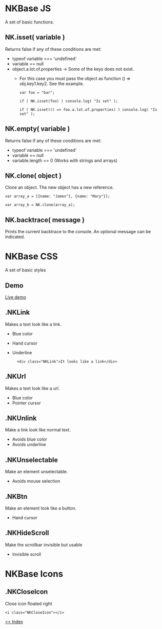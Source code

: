 # NKBase JS
A set of basic functions.

NK.isset( variable )
----------------------------------------------------------------------------
Returns false if any of these conditions are met:
- typeof variable === 'undefined'
- variable == null
- object.a.lot.of.properties -> Some of the keys does not exist.
  - For this case you must pass the object as function () => obj.key1.key2. See the example.


        var foo = "bar";

        if ( NK.isset(foo) ) console.log( "Is set" );

        if ( NK.isset(() => foo.a.lot.of.properties) ) console.log( "Is set" );
        


NK.empty( variable )
----------------------------------------------------------------------------
Returns false if any of these conditions are met:
- typeof variable === 'undefined'
- variable == null
- variable.length == 0 (Works with strings and arrays)

NK.clone( object )
----------------------------------------------------------------------------
Clone an object. The new object has a new reference.

    var array_a = [{name: "James"}, {name: "Mary"}];

    var array_b = NK.clone(array_a);

NK.backtrace( message )
----------------------------------------------------------------------------
Prints the current backtrace to the console. An optional message can be indicated.



# NKBase CSS
A set of basic styles

Demo
----------------------------------------------------------------------------
[Live demo](https://codepen.io/Netkuup/pen/RgGewV)

.NKLink
----------------------------------------------------------------------------
Makes a text look like a link.
- Blue color
- Hand cursor
- Underline


        <div class="NKLink">It looks like a link</div>

.NKUrl
----------------------------------------------------------------------------
Makes a text look like a url.
- Blue color
- Pointer cursor

.NKUnlink
----------------------------------------------------------------------------
Make a link look like normal text.
- Avoids blue color
- Avoids underline

.NKUnselectable
----------------------------------------------------------------------------
Make an element unselectable.
- Avoids mouse selection

.NKBtn
----------------------------------------------------------------------------
Make an element look like a button.
- Hand cursor


.NKHideScroll
----------------------------------------------------------------------------
Make the scrollbar invisible but usable

- Invisible scroll


# NKBase Icons

.NKCloseIcon
----------------------------------------------------------------------------
Close icon floated right

    <i class="NKCloseIcon"></i>

[<< Index](../../../../)